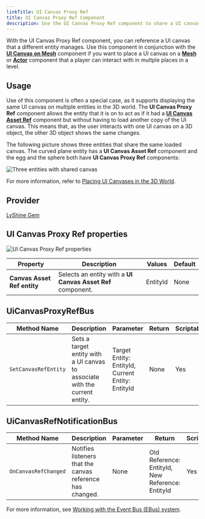 ```yaml
---
linkTitle: UI Canvas Proxy Ref
title: UI Canvas Proxy Ref Component
description: Use the UI Canvas Proxy Ref component to share a UI canvas reference between entities in Open 3D Engine (O3DE).
---
```


With the UI Canvas Proxy Ref component, you can reference a UI canvas that a different entity manages. Use this component in conjunction with the [**UI Canvas on Mesh**](/docs/user-guide/components/reference/ui/canvas-on-mesh/) component if you want to place a UI canvas on a [**Mesh**](/docs/user-guide/components/reference/atom/mesh) or [**Actor**](/docs/user-guide/components/reference/animation/actor) component that a player can interact with in multple places in a level.

## Usage

Use of this component is often a special case, as it supports displaying the same UI canvas on multiple entities in the 3D world. The **UI Canvas Proxy Ref** component allows the entity that it is on to act as if it had a [**UI Canvas Asset Ref**](/docs/user-guide/components/reference/ui/canvas-asset-ref/) component but without having to load another copy of the UI canvas. This means that, as the user interacts with one UI canvas on a 3D object, the other 3D object shows the same changes.

The following picture shows three entities that share the same loaded canvas. The curved plane entity has a **UI Canvas Asset Ref** component and the egg and the sphere both have **UI Canvas Proxy Ref** components:

![Three entities with shared canvas](/images/user-guide/component/ui_canvas/component-ui-canvas-proxy-ref-screenshot.png)

For more information, refer to [Placing UI Canvases in the 3D World](/docs/user-guide/interactivity/user-interface/canvases/placing-canvases-3d).

## Provider ##

[LyShine Gem](/docs/user-guide/gems/reference/ui/lyshine/)

## UI Canvas Proxy Ref properties 

![UI Canvas Proxy Ref properties](/images/user-guide/components/reference/ui/ui-proxy-ref-component.png)

| Property | Description | Values | Default |
|-|-|-|-|
| **Canvas Asset Ref entity** | Selects an entity with a **UI Canvas Asset Ref** component. | EntityId | None |

## UiCanvasProxyRefBus

| Method Name | Description | Parameter | Return | Scriptable |
|-|-|-|-|-|
| `SetCanvasRefEntity` | Sets a target entity with a UI canvas to associate with the current entity. | Target Entity: EntityId, Current Entity: EntityId | None | Yes |

## UiCanvasRefNotificationBus

| Method Name | Description | Parameter | Return | Scriptable |
|-|-|-|-|-|
| `OnCanvasRefChanged` | Notifies listeners that the canvas reference has changed. | None | Old Reference: EntityId, New Reference: EntityId | Yes |

For more information, see [Working with the Event Bus (EBus) system](/docs/user-guide/programming/ebus/).